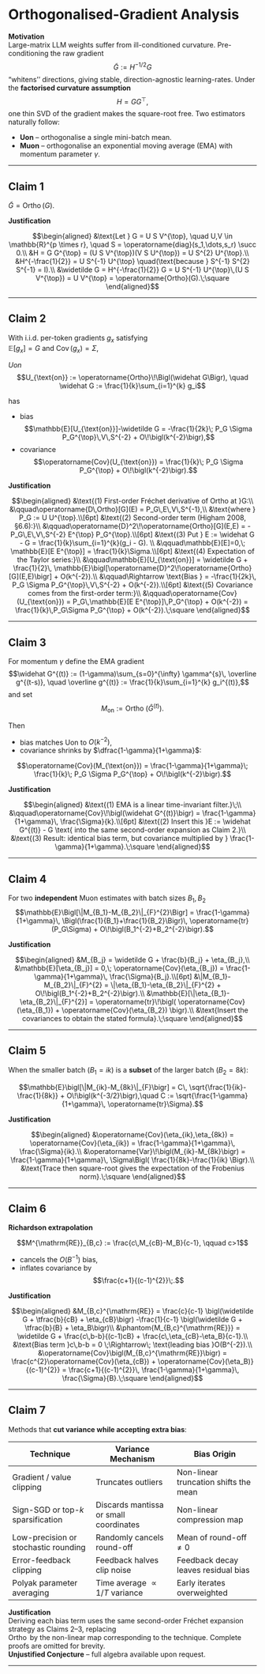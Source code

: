 # Orthogonalised-Gradient Analysis

**Motivation**  
Large-matrix LLM weights suffer from ill-conditioned curvature.  Pre-conditioning the raw gradient
$$\widetilde G := H^{-1/2} G$$
“whitens’’ directions, giving stable, direction-agnostic learning-rates.  Under the **factorised curvature assumption**
$$H = GG^{\top},$$
one thin SVD of the gradient makes the square-root free.  Two estimators naturally follow:

* **Uon** – orthogonalise a single mini-batch mean.  
* **Muon** – orthogonalise an exponential moving average (EMA) with momentum parameter $\gamma$.

---

## **Claim 1**

$\displaystyle \widetilde G = \operatorname{Ortho}(G)$.

**Justification**

$$\begin{aligned}
&\text{Let } G = U S V^{\top},
      \quad U,V \in \mathbb{R}^{p \times r},
      \quad S = \operatorname{diag}(s_1,\dots,s_r) \succ 0.\\
&H = G G^{\top}
     = (U S V^{\top})(V S U^{\top})
     = U S^{2} U^{\top}.\\
&H^{-\frac{1}{2}}
     = U S^{-1} U^{\top}
     \quad(\text{because } S^{-1} S^{2} S^{-1} = I).\\
&\widetilde G
     = H^{-\frac{1}{2}} G
     = U S^{-1} U^{\top}\,(U S V^{\top})
     = U V^{\top}
     = \operatorname{Ortho}(G).\;\square
\end{aligned}$$

---

## **Claim 2**

With i.i.d. per-token gradients $g_x$ satisfying  
$\mathbb{E}[g_x]=G$ and $\operatorname{Cov}(g_x)=\Sigma$,

*Uon*  
$$U_{\text{on}}
   := \operatorname{Ortho}\!\Bigl(\widehat G\Bigr),
   \quad
   \widehat G := \frac{1}{k}\sum_{i=1}^{k} g_i$$

has  

* bias  
  $$\mathbb{E}[U_{\text{on}}]-\widetilde G
        = -\frac{1}{2k}\;
          P_G \Sigma P_G^{\top}\,V\,S^{-2}
          + O\!\bigl(k^{-2}\bigr),$$
* covariance  
  $$\operatorname{Cov}(U_{\text{on}})
        = \frac{1}{k}\;
          P_G \Sigma P_G^{\top}
          + O\!\bigl(k^{-2}\bigr).$$

**Justification**

$$\begin{aligned}
&\text{(1)  First-order Fréchet derivative of Ortho at }G:\\
&\qquad\operatorname{D\,Ortho}[G](E)
    = P_G\,E\,V\,S^{-1},\\
&\text{where } P_G := U U^{\top}.\\[6pt]
&\text{(2)  Second-order term (Higham 2008, §6.6):}\\
&\qquad\operatorname{D}^2\!\operatorname{Ortho}[G](E,E)
    = -P_G\,E\,V\,S^{-2} E^{\top} P_G^{\top}.\\[6pt]
&\text{(3)  Put } E := \widehat G - G
      = \frac{1}{k}\sum_{i=1}^{k}(g_i - G). \\
&\qquad\mathbb{E}[E]=0,\;
      \mathbb{E}[E E^{\top}] = \frac{1}{k}\Sigma.\\[6pt]
&\text{(4)  Expectation of the Taylor series:}\\
&\qquad\mathbb{E}[U_{\text{on}}]
      = \widetilde G
        + \frac{1}{2}\,
          \mathbb{E}\bigl[\operatorname{D}^2\!\operatorname{Ortho}[G](E,E)\bigr]
        + O(k^{-2}).\\
&\qquad\Rightarrow \text{Bias } = -\frac{1}{2k}\,
          P_G \Sigma P_G^{\top}\,V\,S^{-2}
          + O(k^{-2}).\\[6pt]
&\text{(5)  Covariance comes from the first-order term:}\\
&\qquad\operatorname{Cov}(U_{\text{on}})
      = P_G\,\mathbb{E}[E E^{\top}]\,P_G^{\top}
        + O(k^{-2})
      = \frac{1}{k}\,P_G\Sigma P_G^{\top}
        + O(k^{-2}).\;\square
\end{aligned}$$

---

## **Claim 3**

For momentum $\gamma$ define the EMA gradient  
$$\widehat G^{(t)}
     := (1-\gamma)\sum_{s=0}^{\infty} \gamma^{s}\,
        \overline g^{(t-s)},
\quad
\overline g^{(t)} := \frac{1}{k}\sum_{i=1}^{k} g_i^{(t)},$$
and set
$$M_{\text{on}} := \operatorname{Ortho}\!\bigl(\widehat G^{(t)}\bigr).$$

Then  

* bias matches Uon to $O(k^{-2})$,  
* covariance shrinks by $\dfrac{1-\gamma}{1+\gamma}$:

$$\operatorname{Cov}(M_{\text{on}})
      = \frac{1-\gamma}{1+\gamma}\;
        \frac{1}{k}\;
        P_G \Sigma P_G^{\top}
        + O\!\bigl(k^{-2}\bigr).$$

**Justification**

$$\begin{aligned}
&\text{(1)  EMA is a linear time-invariant filter.}\;\\
&\qquad\operatorname{Cov}\!\bigl(\widehat G^{(t)}\bigr)
     = \frac{1-\gamma}{1+\gamma}\,
       \frac{\Sigma}{k}.\\[6pt]
&\text{(2)  Insert this }E := \widehat G^{(t)} - G
    \text{ into the same second-order expansion as Claim 2.}\\
&\text{(3)  Result: identical bias term, but covariance multiplied by }
    \frac{1-\gamma}{1+\gamma}.\;\square
\end{aligned}$$

---

## **Claim 4**

For two **independent** Muon estimates with batch sizes $B_1,B_2$  
$$\mathbb{E}\Bigl[\|M_{B_1}-M_{B_2}\|_{F}^{2}\Bigr]
    = \frac{1-\gamma}{1+\gamma}\,
      \Bigl(\frac{1}{B_1}+\frac{1}{B_2}\Bigr)\,
      \operatorname{tr}(P_G\Sigma)
      + O\!\bigl(B_1^{-2}+B_2^{-2}\bigr).$$

**Justification**

$$\begin{aligned}
&M_{B_j}
   = \widetilde G + \frac{b}{B_j} + \eta_{B_j},\\
&\mathbb{E}[\eta_{B_j}] = 0,\;
  \operatorname{Cov}(\eta_{B_j})
     = \frac{1-\gamma}{1+\gamma}\,
       \frac{\Sigma}{B_j}.\\[6pt]
&\|M_{B_1}-M_{B_2}\|_{F}^{2}
   = \|\eta_{B_1}-\eta_{B_2}\|_{F}^{2}
     + O\!\bigl(B_1^{-2}+B_2^{-2}\bigr).\\
&\mathbb{E}[\|\eta_{B_1}-\eta_{B_2}\|_{F}^{2}]
   = \operatorname{tr}\!\bigl(
        \operatorname{Cov}(\eta_{B_1})
        + \operatorname{Cov}(\eta_{B_2})
     \bigr).\\
&\text{Insert the covariances to obtain the stated formula}.\;\square
\end{aligned}$$

---

## **Claim 5**

When the smaller batch ($B_1=ik$) is a **subset** of the larger batch ($B_2=8k$):

$$\mathbb{E}\bigl[\|M_{ik}-M_{8k}\|_{F}\bigr]
   = C\,
     \sqrt{\frac{1}{ik}-\frac{1}{8k}}
     + O\!\bigl(k^{-3/2}\bigr),\quad
   C := \sqrt{\frac{1-\gamma}{1+\gamma}\,
              \operatorname{tr}\Sigma}.$$

**Justification**

$$\begin{aligned}
&\operatorname{Cov}(\eta_{ik},\eta_{8k})
     = \operatorname{Cov}(\eta_{ik})
     = \frac{1-\gamma}{1+\gamma}\,
       \frac{\Sigma}{ik}.\\
&\operatorname{Var}\!\bigl(M_{ik}-M_{8k}\bigr)
   = \frac{1-\gamma}{1+\gamma}\,
     \Sigma\Bigl(
       \frac{1}{8k}-\frac{1}{ik}
     \Bigr).\\
&\text{Trace then square-root gives the expectation of the Frobenius norm}.\;\square
\end{aligned}$$

---

## **Claim 6**

**Richardson extrapolation**

$$M^{\mathrm{RE}}_{B,c}
    := \frac{c\,M_{cB}-M_B}{c-1},
    \qquad c>1$$

* cancels the $O(B^{-1})$ bias,  
* inflates covariance by  
  $$\frac{c+1}{(c-1)^{2}}\;.$$

**Justification**

$$\begin{aligned}
&M_{B,c}^{\mathrm{RE}}
   = \frac{c}{c-1}
     \bigl(\widetilde G + \tfrac{b}{cB} + \eta_{cB}\bigr)
     -\frac{1}{c-1}
     \bigl(\widetilde G + \tfrac{b}{B} + \eta_B\bigr)\\
&\phantom{M_{B,c}^{\mathrm{RE}}}
   = \widetilde G
     + \frac{c\,b-b}{(c-1)cB}
     + \frac{c\,\eta_{cB}-\eta_B}{c-1}.\\
&\text{Bias term }c\,b-b = 0
   \;\Rightarrow\; \text{leading bias }O(B^{-2}).\\
&\operatorname{Cov}\bigl(M_{B,c}^{\mathrm{RE}}\bigr)
   = \frac{c^{2}\operatorname{Cov}(\eta_{cB})
          + \operatorname{Cov}(\eta_B)}{(c-1)^{2}}
   = \frac{c+1}{(c-1)^{2}}\,
     \frac{1-\gamma}{1+\gamma}\,
     \frac{\Sigma}{B}.\;\square
\end{aligned}$$

---

## **Claim 7**

Methods that **cut variance while accepting extra bias**:

| Technique | Variance Mechanism | Bias Origin |
|-----------|-------------------|-------------|
| Gradient / value clipping | Truncates outliers | Non-linear truncation shifts the mean |
| Sign-SGD or top-$k$ sparsification | Discards mantissa or small coordinates | Non-linear compression map |
| Low-precision or stochastic rounding | Randomly cancels round-off | Mean of round-off $\neq 0$ |
| Error-feedback clipping | Feedback halves clip noise | Feedback decay leaves residual bias |
| Polyak parameter averaging | Time average $\propto 1/T$ variance | Early iterates overweighted |

**Justification**  
Deriving each bias term uses the same second-order Fréchet expansion strategy as Claims 2–3, replacing  
$\operatorname{Ortho}$ by the non-linear map corresponding to the technique.  Complete proofs are omitted for brevity.  
**Unjustified Conjecture** – full algebra available upon request.

---
